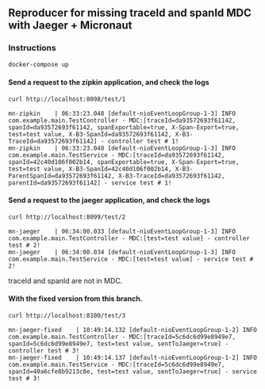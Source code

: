## Reproducer for missing traceId and spanId MDC with Jaeger + Micronaut

### Instructions

```bash
docker-compose up
```

#### Send a request to the zipkin application, and check the logs

```bash
curl http://localhost:8098/test/1
```

```text
mn-zipkin    | 06:33:23.048 [default-nioEventLoopGroup-1-3] INFO  com.example.main.TestController - MDC:[traceId=da93572693f61142, spanId=da93572693f61142, spanExportable=true, X-Span-Export=true, test=test value, X-B3-SpanId=da93572693f61142, X-B3-TraceId=da93572693f61142] - controller test # 1!
mn-zipkin    | 06:33:23.048 [default-nioEventLoopGroup-1-3] INFO  com.example.main.TestService - MDC:[traceId=da93572693f61142, spanId=42c40d106f002b14, spanExportable=true, X-Span-Export=true, test=test value, X-B3-SpanId=42c40d106f002b14, X-B3-ParentSpanId=da93572693f61142, X-B3-TraceId=da93572693f61142, parentId=da93572693f61142] - service test # 1!
```

#### Send a request to the jaeger application, and check the logs

```bash
curl http://localhost:8099/test/2
```

```text
mn-jaeger    | 06:34:00.033 [default-nioEventLoopGroup-1-3] INFO  com.example.main.TestController - MDC:[test=test value] - controller test # 2!
mn-jaeger    | 06:34:00.034 [default-nioEventLoopGroup-1-3] INFO  com.example.main.TestService - MDC:[test=test value] - service test # 2!
```

traceId and spanId are not in MDC.

#### With the fixed version from this branch.

```bash
curl http://localhost:8100/test/3
```

```text
mn-jaeger-fixed    | 10:49:14.132 [default-nioEventLoopGroup-1-2] INFO  com.example.main.TestController - MDC:[traceId=5c6dc6d99e8949e7, spanId=5c6dc6d99e8949e7, test=test value, sentToJaeger=true] - controller test # 3!
mn-jaeger-fixed    | 10:49:14.137 [default-nioEventLoopGroup-1-2] INFO  com.example.main.TestService - MDC:[traceId=5c6dc6d99e8949e7, spanId=40a6cfe8b9213c8e, test=test value, sentToJaeger=true] - service test # 3!
```
